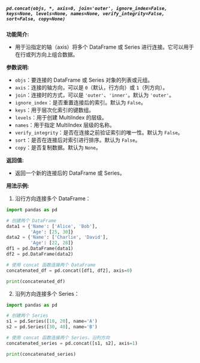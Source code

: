 ##### `pd.concat(objs, *, axis=0, join='outer', ignore_index=False, keys=None, levels=None, names=None, verify_integrity=False, sort=False, copy=None)`
**功能简介:**
- 用于沿指定的轴（axis）将多个 DataFrame 或 Series 进行连接。它可以用于在行或列方向上组合数据。

**参数说明:**
- `objs`：要连接的 DataFrame 或 Series 对象的列表或元组。
- `axis`：连接的轴方向，可以是 `0`（默认，行方向）或 `1`（列方向）。
- `join`：连接时的方式，可以是 `'outer'`、`'inner'`。默认为 `'outer'`。
- `ignore_index`：是否重置连接后的索引。默认为 `False`。
- `keys`：用于层次化索引的键数组。
- `levels`：用于创建 MultiIndex 的层级。
- `names`：用于指定 MultiIndex 层级的名称。
- `verify_integrity`：是否在连接之前验证索引的唯一性。默认为 `False`。
- `sort`：是否在连接后对索引进行排序。默认为 `False`。
- `copy`：是否复制数据。默认为 `None`。

**返回值:**
- 返回一个新的连接后的 DataFrame 或 Series。

**用法示例:**
1. 沿行方向连接多个 DataFrame：
```python
import pandas as pd

# 创建两个 DataFrame
data1 = {'Name': ['Alice', 'Bob'],
         'Age': [25, 30]}
data2 = {'Name': ['Charlie', 'David'],
         'Age': [22, 28]}
df1 = pd.DataFrame(data1)
df2 = pd.DataFrame(data2)

# 使用 concat 函数连接两个 DataFrame
concatenated_df = pd.concat([df1, df2], axis=0)

print(concatenated_df)
```
2. 沿列方向连接多个 Series：
```python
import pandas as pd

# 创建两个 Series
s1 = pd.Series([10, 20], name='A')
s2 = pd.Series([30, 40], name='B')

# 使用 concat 函数连接两个 Series，沿列方向
concatenated_series = pd.concat([s1, s2], axis=1)

print(concatenated_series)
```
